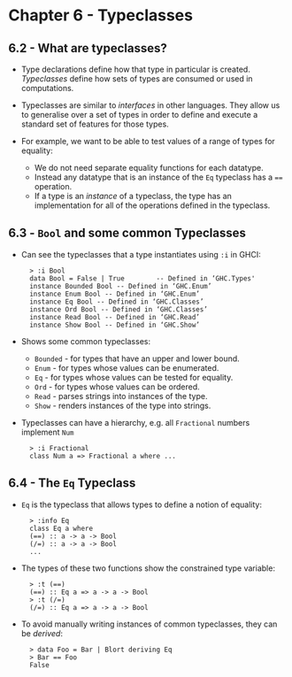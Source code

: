 # Chapter 6 - Typeclasses

## 6.2 - What are typeclasses?

- Type declarations define how that type in particular is created.  _Typeclasses_ define how sets of types are consumed or used in computations.

- Typeclasses are similar to _interfaces_ in other languages.  They allow us to generalise over a set of types in order to define and execute a standard set of features for those types.

- For example, we want to be able to test values of a range of types for equality:
    - We do not need separate equality functions for each datatype.
    - Instead any datatype that is an instance of the `Eq` typeclass has a `==` operation.
    - If a type is an _instance_ of a typeclass, the type has an implementation for all of the operations defined in the typeclass.


## 6.3 - `Bool` and some common Typeclasses

- Can see the typeclasses that a type instantiates using `:i` in GHCI:

        > :i Bool
        data Bool = False | True        -- Defined in ‘GHC.Types'
        instance Bounded Bool -- Defined in ‘GHC.Enum’
        instance Enum Bool -- Defined in ‘GHC.Enum’
        instance Eq Bool -- Defined in ‘GHC.Classes’
        instance Ord Bool -- Defined in ‘GHC.Classes’
        instance Read Bool -- Defined in ‘GHC.Read’
        instance Show Bool -- Defined in ‘GHC.Show’

- Shows some common typeclasses:
    - `Bounded` - for types that have an upper and lower bound.
    - `Enum` - for types whose values can be enumerated.
    - `Eq` - for types whose values can be tested for equality.
    - `Ord` - for types whose values can be ordered.
    - `Read` - parses strings into instances of the type.
    - `Show` - renders instances of the type into strings.

- Typeclasses can have a hierarchy, e.g. all `Fractional` numbers implement `Num`

        > :i Fractional 
        class Num a => Fractional a where ...


## 6.4 - The `Eq` Typeclass

- `Eq` is the typeclass that allows types to define a notion of equality:

        > :info Eq
        class Eq a where
        (==) :: a -> a -> Bool
        (/=) :: a -> a -> Bool
        ...

- The types of these two functions show the constrained type variable:

        > :t (==)
        (==) :: Eq a => a -> a -> Bool
        > :t (/=)
        (/=) :: Eq a => a -> a -> Bool

- To avoid manually writing instances of common typeclasses, they can be _derived_:

        > data Foo = Bar | Blort deriving Eq
        > Bar == Foo
        False
